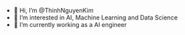 - 👋 Hi, I’m @ThinhNguyenKim
- 👀 I’m interested in AI, Machine Learning and Data Science
- 🌱 I’m currently working as a AI engineer
<!---
ThinhNguyenKim/ThinhNguyenKim is a ✨ special ✨ repository because its `README.md` (this file) appears on your GitHub profile.
You can click the Preview link to take a look at your changes.
--->
